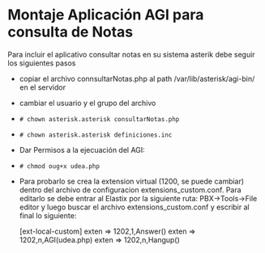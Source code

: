 # Montaje Aplicación AGI para consulta de Notas

Para incluir el aplicativo consultar notas en su sistema asterik debe
seguir los siguientes pasos

- copiar el archivo connsultarNotas.php al path /var/lib/asterisk/agi-bin/
en el servidor
- cambiar el usuario y el grupo del archivo
 - ``# chown asterisk.asterisk consultarNotas.php``
 - ``# chown asterisk.asterisk definiciones.inc``
- Dar Permisos a la ejecuación del AGI:
 - ``# chmod oug+x udea.php``
- Para probarlo se crea la extension virtual (1200, se puede cambiar) dentro del archivo de configuracion extensions_custom.conf. Para editarlo se debe entrar al Elastix por la siguiente ruta: PBX->Tools->File editor y luego buscar el archivo extensions_custom.conf y escribir al final lo siguiente:

  [ext-local-custom]
  exten => 1202,1,Answer()
  exten => 1202,n,AGI(udea.php)
  exten => 1202,n,Hangup() 
